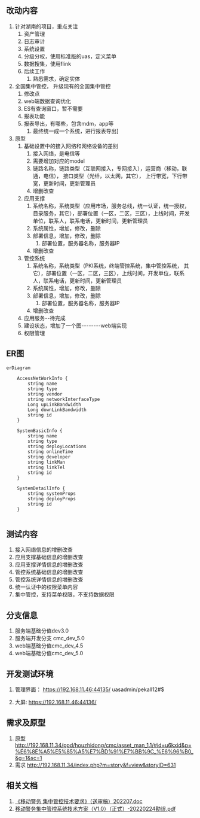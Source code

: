 ## 改动内容
1. 针对湖南的项目，重点关注
	1. 资产管理
	2. 日志审计
	3. 系统设置
	4. 分级分权，使用标准版的uas，定义菜单
	5. 数据搜集，使用flink
	6. 后续工作
		1. 熟悉需求，确定实体
2. 全国集中管控， 升级现有的全国集中管控
	1. 修改点
	2. web端数据查询优化
	3. ES有查询窗口，暂不需要
	4. 报表功能
	5. 报表导出，有哪些，包含mdm，app等
		1. 最终统一成一个系统，进行报表导出]
3. 原型
	1. 基础设置中的接入网络和网络设备的差别
		1. 接入网络，是电信等
		2. 需要增加对应的model
		3. 链路名称，链路类型（互联网接入，专网接入），运营商（移动，联通，电信）， 接口类型（光纤，以太网，其它）， 上行带宽，下行带宽，更新时间，更新管理员
		4. 增删改查
	2. 应用支撑
		1. 系统名称，系统类型（应用市场，服务总线，统一认证，统一授权，目录服务，其它），部署位置（一区，二区，三区），上线时间，开发单位，联系人，联系电话，更新时间，更新管理员
		2. 系统属性，增加，修改，删除
		3. 部署信息，增加，修改，删除
			1. 部署位置，服务器名称，服务器IP
		4. 增删改查
	3. 管控系统
		1. 系统名称，系统类型（PKI系统，终端管控系统，集中管控系统， 其它），部署位置（一区，二区，三区），上线时间，开发单位，联系人，联系电话，更新时间，更新管理员
		2. 系统属性，增加，修改，删除
		3. 部署信息，增加，修改，删除
			1. 部署位置，服务器名称，服务器IP
		4. 增删改查
	4. 应用服务--待完成
	5. 建设状态，增加了一个图--------web端实现
	6. 权限管理


## ER图
```mermaid
erDiagram
	
	AccessNetWorkInfo {
		string name
		string type
		string vendor
		string networkInterfaceType
		Long upLinkBandwidth
		Long downLinkBandwidth
		string id
	}

	SystemBasicInfo {
	    string name
	    string type
	    string deployLocations
	    string onlineTime
	    string developer
	    string linkMan
	    string linkTel
		string id
    }

	SystemDetailInfo {
	    string systemProps
		string deployProps
		string id
    }


```
## 测试内容
1. 接入网络信息的增删改查
2. 应用支撑基础信息的增删改查
3. 应用支撑详情信息的增删改查
4. 管控系统基础信息的增删改查
5. 管控系统详情信息的增删改查
6. 统一认证中的权限菜单内容
7. 集中管控，支持菜单权限，不支持数据权限

## 分支信息
1. 服务端基础分值dev3.0
2. 服务端开发分支 cmc_dev_5.0
3. web端基础分值cmc_dev_4.5
4. web端基础分值cmc_dev_5.0

## 开发测试环境
1. 管理界面：
https://192.168.11.46:44135/
uasadmin/pekall12#$

2. 大屏:
https://192.168.11.46:44136/

## 需求及原型
1. 原型 http://192.168.11.34/ppd/houzhidong/cmc/asset_man_1.1/#id=u6kxid&p=%E6%8E%A5%E5%85%A5%E7%BD%91%E7%BB%9C_%E6%96%B0_&g=1&sc=1
2. 需求 http://192.168.11.34/index.php?m=story&f=view&storyID=631

## 相关文档
1. [《移动警务 集中管控技术要求》（送审稿）202207.doc](http://192.168.11.34/index.php?m=file&f=download&fileID=49558&sid=0glq28pvu9k48nt0o7p99j1nr1)
2. [移动警务集中管控系统技术方案（V1.0）（正式）-20220224勘误.pdf](http://192.168.11.34/index.php?m=file&f=download&fileID=49559&sid=0glq28pvu9k48nt0o7p99j1nr1)
